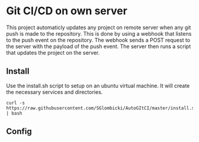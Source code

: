 # Git CI/CD on own server
This project automaticly updates any project on remote server when any git push is made to the repository. This is done by using a webhook that listens to the push event on the repository. The webhook sends a POST request to the server with the payload of the push event. The server then runs a script that updates the project on the server.

## Install
Use the install.sh script to setup on an ubuntu virtual machine. It will create the necessary services and directories.
```
curl -s https://raw.githubusercontent.com/SGlombicki/AutoGItCI/master/install.sh | bash 
```

## Config
